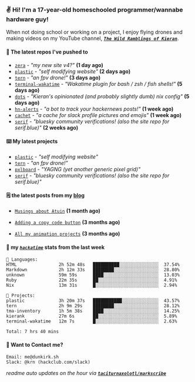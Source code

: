 ### ✌️ Hi! I'm a 17-year-old homeschooled programmer/wannabe hardware guy!

When not doing school or working on a project, I enjoy flying drones and making videos on my YouTube channel, [**_`The Wild Ramblings of Kieran`_**](https://youtube.com/@kieran.rambles).

#### 👷 The latest repos I've pushed to

- [`zera`](https://github.com/taciturnaxolotl/zera) - _"my new site v4?"_ **(1 day ago)**
- [`plastic`](https://github.com/taciturnaxolotl/plastic) - _"self modifying website"_ **(2 days ago)**
- [`tern`](https://github.com/taciturnaxolotl/tern) - _"an fpv drone!"_ **(3 days ago)**
- [`terminal-wakatime`](https://github.com/hackclub/terminal-wakatime) - _"Wakatime plugin for bash / zsh / fish shells!"_ **(5 days ago)**
- [`dots`](https://github.com/taciturnaxolotl/dots) - _"Kieran's opinionated (and probably slightly dumb) nix config"_ **(5 days ago)**
- [`hn-alerts`](https://github.com/taciturnaxolotl/hn-alerts) - _"a bot to track your hackernews posts!"_ **(1 week ago)**
- [`cachet`](https://github.com/taciturnaxolotl/cachet) - _"a cache for slack profile pictures and emojis"_ **(1 week ago)**
- [`serif`](https://github.com/taciturnaxolotl/serif) - _"bluesky community verifications! (also the site repo for serif.blue)"_ **(2 weeks ago)**

#### ⌨️ My latest projects

- [`plastic`](https://github.com/taciturnaxolotl/plastic) - _"self modifying website"_
- [`tern`](https://github.com/taciturnaxolotl/tern) - _"an fpv drone!"_
- [`pxlboard`](https://github.com/taciturnaxolotl/pxlboard) - _"YAGNG (yet another generic pixel grid)"_
- [`serif`](https://github.com/taciturnaxolotl/serif) - _"bluesky community verifications! (also the site repo for serif.blue)"_

#### 🗒️ the latest posts from my [blog](https://dunkirk.sh)

- [`Musings about Atuin`](https://dunkirk.sh/blog/atuin/) **(1 month ago)**

- [`Adding a copy code button`](https://dunkirk.sh/blog/adding-a-copy-button/) **(3 months ago)**

- [`All my animation projects`](https://dunkirk.sh/blog/my-animations/) **(3 months ago)**



#### 📡 my [_`hackatime`_](https://waka.hackclub.com) stats from the last week

```text
💾 Languages:
HTML                2h 52m 48s   ██████████░░░░░░░░░░░░░░░  37.54%
Markdown            2h 12m 33s   ████████░░░░░░░░░░░░░░░░░  28.80%
unknown             59m 59s      ████░░░░░░░░░░░░░░░░░░░░░  13.03%
Ruby                22m 35s      ██░░░░░░░░░░░░░░░░░░░░░░░  4.91%
Nix                 13m 31s      █░░░░░░░░░░░░░░░░░░░░░░░░  2.94%

💼 Projects:
plastic             3h 20m 37s   ███████████░░░░░░░░░░░░░░  43.57%
tern                2h 9m 29s    ████████░░░░░░░░░░░░░░░░░  28.12%
tma-inventory       1h 5m 38s    ████░░░░░░░░░░░░░░░░░░░░░  14.25%
kierank             27m 6s       ██░░░░░░░░░░░░░░░░░░░░░░░  5.89%
terminal-wakatime   12m 7s       █░░░░░░░░░░░░░░░░░░░░░░░░  2.63%

Total: 7 hrs 40 mins
```

#### 📮 Want to Contact me?

```text
Email: me@dunkirk.sh
Slack: @krn (hackclub.com/slack)
```

_readme auto updates on the hour via [**`taciturnaxolotl/markscribe`**](https://github.com/taciturnaxolotl/markscribe)_
